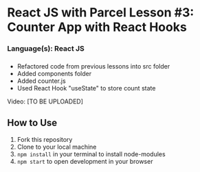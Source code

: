 # React JS with Parcel Lesson #3: Counter App with React Hooks
### Language(s): React JS

### 
* Refactored code from previous lessons into src folder
* Added components folder
* Added counter.js
* Used React Hook "useState" to store count state

<p>Video: [TO BE UPLOADED]</p>
  
## How to Use
1. Fork this repository
2. Clone to your local machine
3. `npm install` in your terminal to install node-modules
4. `npm start` to open development in your browser

